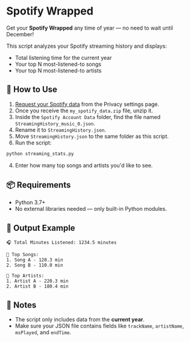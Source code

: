 # Spotify Wrapped

Get your **Spotify Wrapped** any time of year — no need to wait until December!

This script analyzes your Spotify streaming history and displays:

- Total listening time for the current year
- Your top N most-listened-to songs
- Your top N most-listened-to artists

## 📁 How to Use

1. [Request your Spotify data](https://www.spotify.com/account/privacy/) from the Privacy settings page.
2. Once you receive the `my_spotify_data.zip` file, unzip it.
3. Inside the `Spotify Account Data` folder, find the file named `StreamingHistory_music_0.json`.
4. Rename it to `StreamingHistory.json`.
5. Move `StreamingHistory.json` to the same folder as this script.
6. Run the script:

```bash
python streaming_stats.py
```

4. Enter how many top songs and artists you'd like to see.

## 📦 Requirements

- Python 3.7+
- No external libraries needed — only built-in Python modules.

## 📂 Output Example

```
🎧 Total Minutes Listened: 1234.5 minutes

🎵 Top Songs:
1. Song A - 120.3 min
2. Song B - 110.0 min

🎤 Top Artists:
1. Artist A - 220.3 min
2. Artist B - 180.4 min
```

## 📝 Notes

- The script only includes data from the **current year**.
- Make sure your JSON file contains fields like `trackName`, `artistName`, `msPlayed`, and `endTime`.

